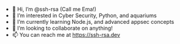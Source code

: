 - 👋 Hi, I’m @ssh-rsa (Call me Ema!)
- 👀 I’m interested in Cyber Security, Python, and aquariums
- 🌱 I’m currently learning Node.js, and advanced appsec concepts
- 💞️ I’m looking to collaborate on anything!
- 📫 You can reach me at https://ssh-rsa.dev
<!---
ssh-rsa/ssh-rsa is a ✨ special ✨ repository because its `README.md` (this file) appears on your GitHub profile.
You can click the Preview link to take a look at your changes.
--->
